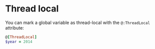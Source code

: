 # Thread local

You can mark a global variable as thread-local with the `@:ThreadLocal` attribute:

``` ruby
@[ThreadLocal]
$year = 2014
```
